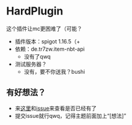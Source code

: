 # HardPlugin
这个插件让mc更困难了（可能？

* 插件版本：spigot 1.16.5（+
* 依赖：de.tr7zw.item-nbt-api
  * 没有了qwq
* 测试服务器？
  * 没有，要不你送我？bushi
## 有好想法？
* 来[这里](https://github.com/LiangGuopei/hardplugin/blob/master/src/main/resources/rule.txt)和[issue](https://github.com/LiangGuopei/hardplugin/issues)来查看是否已经有了
* 提交issue就行qwq，记得主题前面加上“[想法]”
